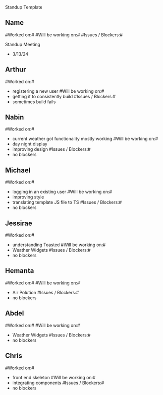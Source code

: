 Standup Template
## Name
#Worked on:#
#Will be working on:#
#Issues / Blockers:#

Standup Meeting
- 3/13/24

## Arthur
#Worked on:#
- registering a new user
#Will be working on:#
- getting it to consistently build
#Issues / Blockers:#
- sometimes build fails

## Nabin
#Worked on:#
- current weather
  got functionality mostly working
#Will be working on:#
- day night display
- improving design
#Issues / Blockers:#
- no blockers

## Michael
#Worked on:#
- logging in an existing user
#Will be working on:#
- improving style
- translating template JS file to TS
#Issues / Blockers:#
- no blockers

## Jessirae
#Worked on:#
- understanding Toasted
#Will be working on:#
- Weather Widgets
#Issues / Blockers:#
- no blockers

## Hemanta
#Worked on:#
#Will be working on:#
- Air Polution
#Issues / Blockers:#
- no blockers

## Abdel
#Worked on:#
#Will be working on:#
- Weather Widgets
#Issues / Blockers:#
- no blockers

## Chris
#Worked on:#
- front end skeleton
#Will be working on:#
- integrating components
#Issues / Blockers:#
- no blockers